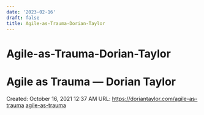 ```yaml
---
date: '2023-02-16'
draft: false
title: Agile-as-Trauma-Dorian-Taylor
---
```


# Agile-as-Trauma-Dorian-Taylor

# Agile as Trauma — Dorian Taylor
Created: October 16, 2021 12:37 AM
URL: https://doriantaylor.com/agile-as-trauma
[agile-as-trauma](Agile%20as%20Trauma%20%E2%80%94%20Dorian%20Taylor%20afe646a37ecf4d0d9838f1fbce8a47ca/agile-as-trauma)
